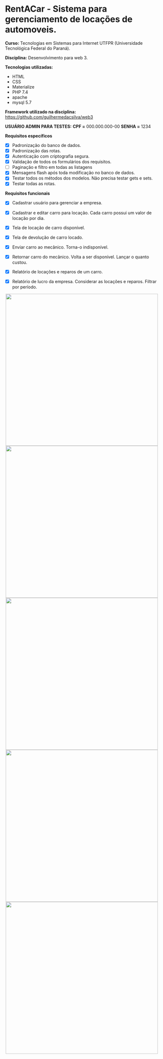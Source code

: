 # RentACar - Sistema para gerenciamento de locações de automoveis.
**Curso:** Tecnologias em Sistemas para Internet UTFPR (Universidade Tecnológica Federal do Paraná).  

**Disciplina:** Desenvolvimento para web 3.  

**Tecnologias utilizadas:** 
 + HTML
 + CSS
 + Materialize
 + PHP 7.4
 + apache
 +  mysql 5.7 

**Framework utilizado na disciplina:** https://github.com/guilhermedacsilva/web3

**USUÁRIO ADMIN PARA TESTES:**
	**CPF =** 000.000.000-00 
	**SENHA =** 1234
	
**Requisitos específicos**
 - [x] Padronização do banco de dados.
 - [x] Padronização das rotas.
 - [x] Autenticação com criptografia segura.
 - [x] Validação de todos os formulários dos requisitos.
 - [ ] Paginação e filtro em todas as listagens
 - [x] Mensagens flash após toda modificação no banco de dados.
 - [x] Testar todos os métodos dos modelos. Não precisa testar gets e sets.
 - [x] Testar todas as rotas.
  
**Requisitos funcionais**
- [x] Cadastrar usuário para gerenciar a empresa.
- [x] Cadastrar e editar carro para locação. Cada carro possui um valor de locação por dia.
- [x] Tela de locação de carro disponível.
- [x] Tela de devolução de carro locado.
- [x] Enviar carro ao mecânico. Torna-o indisponível.
- [x] Retornar carro do mecânico. Volta a ser disponível. Lançar o quanto custou.
- [x] Relatório de locações e reparos de um carro.
- [x] Relatório de lucro da empresa. Considerar as locações e reparos. Filtrar por período.


<div align="center">
  <img src="https://user-images.githubusercontent.com/48563663/154856303-c1919785-ce07-4bd5-a336-7433d67d1572.png" width="500px"> 
  <img src="https://user-images.githubusercontent.com/48563663/154856329-ea0e3bf7-bbc3-4d9e-a3d4-2ce1d151164c.png" width="500px"> 
  <img src="https://user-images.githubusercontent.com/48563663/154856353-6a74b635-a391-495f-9219-9c2454024b4a.png" width="500px"> 
  <img src="https://user-images.githubusercontent.com/48563663/154856372-677fba0a-4970-4110-a86e-f15eb5c3e4ad.png" width="500px">                                                   <img src="https://user-images.githubusercontent.com/48563663/154856394-96b5e731-b6da-41d5-afdb-5b16272cdc53.png" width="500px"> 
</div>	


